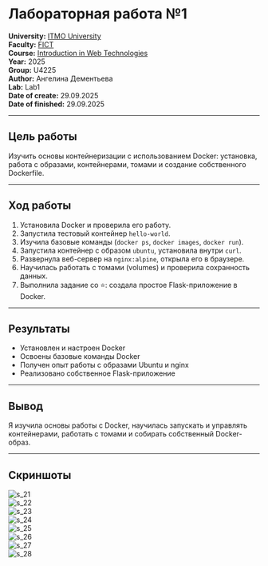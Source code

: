 # Лабораторная работа №1

**University:** [ITMO University](https://itmo.ru/ru/)  
**Faculty:** [FICT](https://fict.itmo.ru)  
**Course:** [Introduction in Web Technologies](https://itmo-ict-faculty.github.io/introduction-in-web-tech/)  
**Year:** 2025  
**Group:** U4225  
**Author:** Ангелина Дементьева  
**Lab:** Lab1  
**Date of create:** 29.09.2025  
**Date of finished:** 29.09.2025  

---

## Цель работы
Изучить основы контейнеризации с использованием Docker: установка, работа с образами, контейнерами, томами и создание собственного Dockerfile.

---

## Ход работы
1. Установила Docker и проверила его работу.  
2. Запустила тестовый контейнер `hello-world`.  
3. Изучила базовые команды (`docker ps`, `docker images`, `docker run`).  
4. Запустила контейнер с образом `ubuntu`, установила внутри `curl`.  
5. Развернула веб-сервер на `nginx:alpine`, открыла его в браузере.  
6. Научилась работать с томами (volumes) и проверила сохранность данных.  
7. Выполнила задание со ⭐: создала простое Flask-приложение в Docker.  

---

## Результаты
- Установлен и настроен Docker  
- Освоены базовые команды Docker  
- Получен опыт работы с образами Ubuntu и nginx  
- Реализовано собственное Flask-приложение  

---

## Вывод
Я изучила основы работы с Docker, научилась запускать и управлять контейнерами, работать с томами и собирать собственный Docker-образ.  

---

## Скриншоты

![s_21](s_21.png)  
![s_22](s_22.png)  
![s_23](s_23.png)  
![s_24](s_24.png)  
![s_25](s_25.png)  
![s_26](s_26.png)  
![s_27](s_27.png)  
![s_28](s_28.png)  

